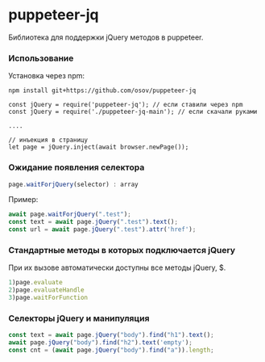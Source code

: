 # puppeteer-jq
Библиотека для поддержки jQuery методов в puppeteer.
 
 ### Использование

Установка через npm:

`npm install git+https://github.com/osov/puppeteer-jq`

```
const jQuery = require('puppeteer-jq'); // если ставили через npm
const jQuery = require('./puppeteer-jq-main'); // если скачали руками

....

// инъекция в страницу
let page = jQuery.inject(await browser.newPage());
```
 
  ### Ожидание появления селектора
 ```JavaScript
page.waitForjQuery(selector) : array

```
Пример:
 ```JavaScript
await page.waitForjQuery(".test");
const text = await page.jQuery(".test").text();
const url = await page.jQuery(".test").attr('href');
```

  ### Стандартные методы в которых подключается jQuery
При их вызове автоматически доступны все методы jQuery, $.
 ```JavaScript
1)page.evaluate
2)page.evaluateHandle
3)page.waitForFunction
```

  ### Селекторы jQuery и манипуляция 
 ```JavaScript
const text = await page.jQuery("body").find("h1").text();
await page.jQuery("body").find("h2").text('empty');
const cnt = (await page.jQuery("body").find("a")).length;

```
